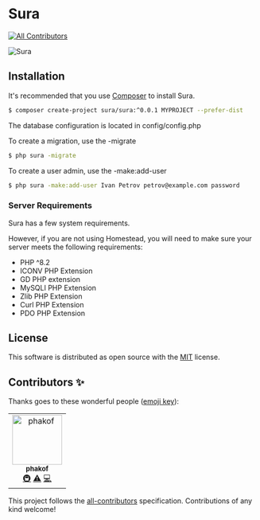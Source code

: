 # Sura
<!-- ALL-CONTRIBUTORS-BADGE:START - Do not remove or modify this section -->
[![All Contributors](https://img.shields.io/badge/all_contributors-1-orange.svg?style=flat-square)](#contributors-)
<!-- ALL-CONTRIBUTORS-BADGE:END -->

![Sura](https://raw.githubusercontent.com/Sura/sura/master/images/app.gif)

<a name="installation"></a>

## Installation

It's recommended that you use [Composer](https://getcomposer.org/) to install Sura.

```bash
$ composer create-project sura/sura:^0.0.1 MYPROJECT --prefer-dist
```

The database configuration is located in config/config.php

To create a migration, use the -migrate

```bash
$ php sura -migrate
```

To create a user admin, use the -make:add-user <name> <lastname> <mail> <pass>

```bash
$ php sura -make:add-user Ivan Petrov petrov@example.com password
```


### Server Requirements

Sura has a few system requirements.

However, if you are not using Homestead, you will need to make sure your server meets the following requirements:

- PHP ^8.2
- ICONV PHP Extension
- GD PHP extension
- MySQLI PHP Extension
- Zlib PHP Extension
- Curl PHP Extension
- PDO PHP Extension

## License

This software is distributed as open source with the [MIT](https://github.com/sura/sura/blob/master/LICENSE)
license.
## Contributors ✨

Thanks goes to these wonderful people ([emoji key](https://allcontributors.org/docs/en/emoji-key)):

<!-- ALL-CONTRIBUTORS-LIST:START - Do not remove or modify this section -->
<!-- prettier-ignore-start -->
<!-- markdownlint-disable -->
<table>
  <tbody>
    <tr>
      <td align="center"><a href="https://github.com/phakof"><img src="https://avatars.githubusercontent.com/u/62615948?v=4?s=100" width="100px;" alt="phakof"/><br /><sub><b>phakof</b></sub></a><br /><a href="#infra-phakof" title="Infrastructure (Hosting, Build-Tools, etc)">🚇</a> <a href="https://github.com/Sura-framework/sura/commits?author=phakof" title="Tests">⚠️</a> <a href="https://github.com/Sura-framework/sura/commits?author=phakof" title="Code">💻</a></td>
    </tr>
  </tbody>
</table>

<!-- markdownlint-restore -->
<!-- prettier-ignore-end -->

<!-- ALL-CONTRIBUTORS-LIST:END -->

This project follows the [all-contributors](https://github.com/all-contributors/all-contributors) specification. Contributions of any kind welcome!